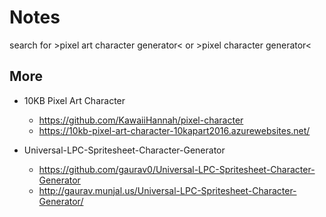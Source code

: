 # Notes


search for >pixel art character generator< or >pixel character generator<



## More

- 10KB Pixel Art Character
  - <https://github.com/KawaiiHannah/pixel-character>
  - <https://10kb-pixel-art-character-10kapart2016.azurewebsites.net/>

- Universal-LPC-Spritesheet-Character-Generator
  - <https://github.com/gaurav0/Universal-LPC-Spritesheet-Character-Generator>
  - <http://gaurav.munjal.us/Universal-LPC-Spritesheet-Character-Generator/>

